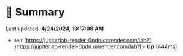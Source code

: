 # 📖 Summary
Last updated: **4/24/2024, 10:17:08 AM**

- `GET` [https://jupiterlab-render-0pdn.onrender.com/lab?](https://jupiterlab-render-0pdn.onrender.com/lab?) - **Up** (444ms)
